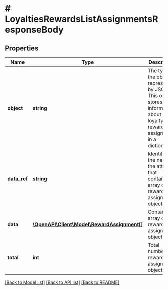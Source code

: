 # # LoyaltiesRewardsListAssignmentsResponseBody

## Properties

Name | Type | Description | Notes
------------ | ------------- | ------------- | -------------
**object** | **string** | The type of the object represented by JSON. This object stores information about loyalty reward assignments in a dictionary. | [optional] [default to 'list']
**data_ref** | **string** | Identifies the name of the attribute that contains the array of reward assignment objects. | [optional] [default to 'data']
**data** | [**\OpenAPI\Client\Model\RewardAssignment[]**](RewardAssignment.md) | Contains array of reward assignment objects. | [optional]
**total** | **int** | Total number of reward assignment objects. | [optional]

[[Back to Model list]](../../README.md#models) [[Back to API list]](../../README.md#endpoints) [[Back to README]](../../README.md)
